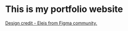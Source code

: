 # This is my portfolio website
[Design credit - Eleis from Figma community.](https://www.figma.com/community/file/1164933568884615740/portfolio)
